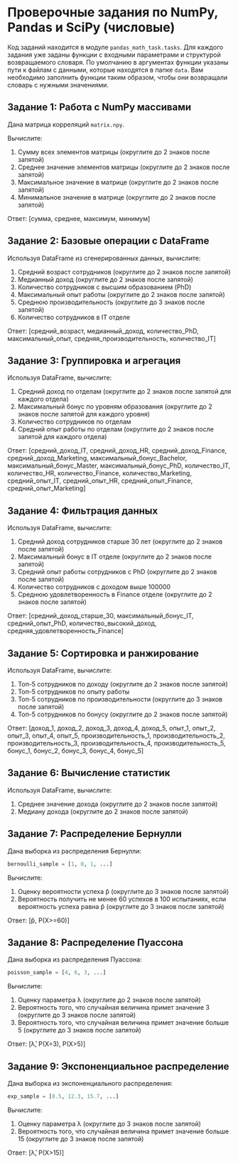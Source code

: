 # Проверочные задания по NumPy, Pandas и SciPy (числовые)

Код заданий находится в модуле `pandas_math_task.tasks`. Для каждого задания уже заданы функции с входными параметрами и структурой возвращаемого словаря. По умолчанию в аргументах функции указаны пути к файлам с данными, которые находятся в папке `data`. Вам необходимо заполнить функции таким образом, чтобы они возвращали словарь с нужными значениями.


## Задание 1: Работа с NumPy массивами

Дана матрица корреляций `matrix.npy`.

Вычислите:
1. Сумму всех элементов матрицы (округлите до 2 знаков после запятой)
2. Среднее значение элементов матрицы (округлите до 2 знаков после запятой)
3. Максимальное значение в матрице (округлите до 2 знаков после запятой)
4. Минимальное значение в матрице (округлите до 2 знаков после запятой)

Ответ: [сумма, среднее, максимум, минимум]

## Задание 2: Базовые операции с DataFrame

Используя DataFrame из сгенерированных данных, вычислите:
1. Средний возраст сотрудников (округлите до 2 знаков после запятой)
2. Медианный доход (округлите до 2 знаков после запятой)
3. Количество сотрудников с высшим образованием (PhD)
4. Максимальный опыт работы (округлите до 2 знаков после запятой)
5. Среднюю производительность (округлите до 3 знаков после запятой)
6. Количество сотрудников в IT отделе

Ответ: [средний_возраст, медианный_доход, количество_PhD, максимальный_опыт, средняя_производительность, количество_IT]

## Задание 3: Группировка и агрегация

Используя DataFrame, вычислите:
1. Средний доход по отделам (округлите до 2 знаков после запятой для каждого отдела)
2. Максимальный бонус по уровням образования (округлите до 2 знаков после запятой для каждого уровня)
3. Количество сотрудников по отделам
4. Средний опыт работы по отделам (округлите до 2 знаков после запятой для каждого отдела)

Ответ: [средний_доход_IT, средний_доход_HR, средний_доход_Finance, средний_доход_Marketing,
        максимальный_бонус_Bachelor, максимальный_бонус_Master, максимальный_бонус_PhD,
        количество_IT, количество_HR, количество_Finance, количество_Marketing,
        средний_опыт_IT, средний_опыт_HR, средний_опыт_Finance, средний_опыт_Marketing]

## Задание 4: Фильтрация данных

Используя DataFrame, вычислите:
1. Средний доход сотрудников старше 30 лет (округлите до 2 знаков после запятой)
2. Максимальный бонус в IT отделе (округлите до 2 знаков после запятой)
3. Средний опыт работы сотрудников с PhD (округлите до 2 знаков после запятой)
4. Количество сотрудников с доходом выше 100000
5. Среднюю удовлетворенность в Finance отделе (округлите до 2 знаков после запятой)

Ответ: [средний_доход_старше_30, максимальный_бонус_IT, средний_опыт_PhD, количество_высокий_доход, средняя_удовлетворенность_Finance]



## Задание 5: Сортировка и ранжирование

Используя DataFrame, вычислите:
1. Топ-5 сотрудников по доходу (округлите до 2 знаков после запятой)
2. Топ-5 сотрудников по опыту работы
3. Топ-5 сотрудников по производительности (округлите до 3 знаков после запятой)
4. Топ-5 сотрудников по бонусу (округлите до 2 знаков после запятой)

Ответ: [доход_1, доход_2, доход_3, доход_4, доход_5,
        опыт_1, опыт_2, опыт_3, опыт_4, опыт_5,
        производительность_1, производительность_2, производительность_3, производительность_4, производительность_5,
        бонус_1, бонус_2, бонус_3, бонус_4, бонус_5]

## Задание 6: Вычисление статистик

Используя DataFrame, вычислите:
1. Среднее значение дохода (округлите до 2 знаков после запятой)
2. Медиану дохода (округлите до 2 знаков после запятой)

## Задание 7: Распределение Бернулли

Дана выборка из распределения Бернулли:
```python
bernoulli_sample = [1, 0, 1, ...]  
```

Вычислите:
1. Оценку вероятности успеха p̂ (округлите до 3 знаков после запятой)
2. Вероятность получить не менее 60 успехов в 100 испытаниях, если вероятность успеха равна p̂ (округлите до 3 знаков после запятой)

Ответ: [p̂, P(X>=60)]

## Задание 8: Распределение Пуассона

Дана выборка из распределения Пуассона:
```python
poisson_sample = [4, 6, 3, ...]  
```

Вычислите:
1. Оценку параметра λ (округлите до 2 знаков после запятой)
2. Вероятность того, что случайная величина примет значение 3 (округлите до 3 знаков после запятой)
3. Вероятность того, что случайная величина примет значение больше 5 (округлите до 3 знаков после запятой)

Ответ: [λ̂, P(X=3), P(X>5)]

## Задание 9: Экспоненциальное распределение

Дана выборка из экспоненциального распределения:
```python
exp_sample = [8.5, 12.3, 15.7, ...]  
```

Вычислите:
1. Оценку параметра λ (округлите до 3 знаков после запятой)
2. Вероятность того, что случайная величина примет значение больше 15 (округлите до 3 знаков после запятой)

Ответ: [λ̂, P(X>15)]
